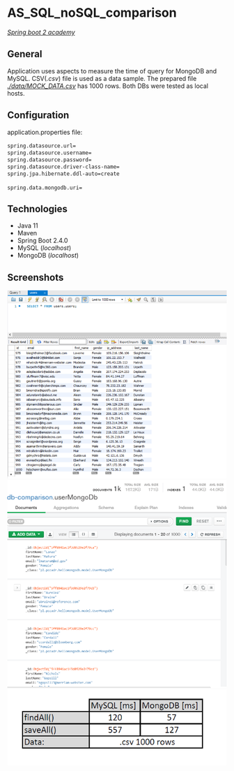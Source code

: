 # AS_SQL_noSQL_comparison
[*Spring boot 2 academy*](https://www.akademiaspring.pl/)

## General
Application uses aspects to measure the time of query for MongoDB and MySQL. CSV(*.csv*) file is used as a data sample. 
The prepared file [*./data/MOCK_DATA.csv*](https://www.mockaroo.com/) has 1000 rows. Both DBs were tested as local hosts.

## Configuration

application.properties file:

    spring.datasource.url=
    spring.datasource.username=
    spring.datasource.password=
    spring.datasource.driver-class-name=
    spring.jpa.hibernate.ddl-auto=create

    spring.data.mongodb.uri=

    


## Technologies
- Java 11
- Maven
- Spring Boot 2.4.0
- MySQL (*localhost*)
- MongoDB (*localhost*)

## Screenshots

![mysql](./prtScr/1.png "MySQL")
![mongodb](./prtScr/2.png "MongoDB")
![result](./prtScr/4.png "Result")
